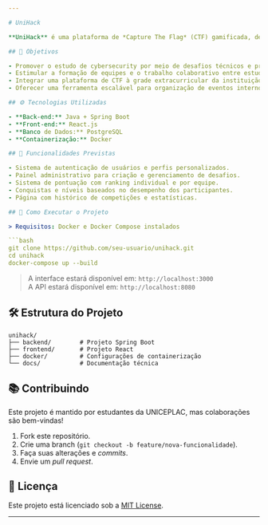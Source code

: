 ```yaml
---

# UniHack

**UniHack** é uma plataforma de *Capture The Flag* (CTF) gamificada, desenvolvida com o objetivo de fomentar a cultura de segurança da informação entre os alunos da **UNICEPLAC**. Através de desafios práticos, rankings, conquistas e níveis, a plataforma incentiva o aprendizado contínuo em um ambiente competitivo e colaborativo.

## 🎯 Objetivos

- Promover o estudo de cybersecurity por meio de desafios técnicos e práticos.
- Estimular a formação de equipes e o trabalho colaborativo entre estudantes.
- Integrar uma plataforma de CTF à grade extracurricular da instituição.
- Oferecer uma ferramenta escalável para organização de eventos internos de segurança.

## ⚙️ Tecnologias Utilizadas

- **Back-end:** Java + Spring Boot  
- **Front-end:** React.js  
- **Banco de Dados:** PostgreSQL  
- **Containerização:** Docker

## 🧩 Funcionalidades Previstas

- Sistema de autenticação de usuários e perfis personalizados.
- Painel administrativo para criação e gerenciamento de desafios.
- Sistema de pontuação com ranking individual e por equipe.
- Conquistas e níveis baseados no desempenho dos participantes.
- Página com histórico de competições e estatísticas.

## 🚀 Como Executar o Projeto

> Requisitos: Docker e Docker Compose instalados

```bash
git clone https://github.com/seu-usuario/unihack.git
cd unihack
docker-compose up --build
```

> A interface estará disponível em: `http://localhost:3000`  
> A API estará disponível em: `http://localhost:8080`

## 🛠️ Estrutura do Projeto

```
unihack/
├── backend/        # Projeto Spring Boot
├── frontend/       # Projeto React
├── docker/         # Configurações de containerização
└── docs/           # Documentação técnica
```

## 📚 Contribuindo

Este projeto é mantido por estudantes da UNICEPLAC, mas colaborações são bem-vindas!

1. Fork este repositório.
2. Crie uma branch (`git checkout -b feature/nova-funcionalidade`).
3. Faça suas alterações e *commits*.
4. Envie um *pull request*.

## 📄 Licença

Este projeto está licenciado sob a [MIT License](LICENSE).

---
```

